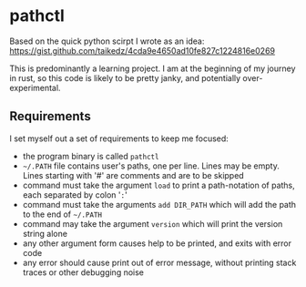 # pathctl

Based on the quick python scirpt I wrote as an idea: <https://gist.github.com/taikedz/4cda9e4650ad10fe827c1224816e0269>

This is predominantly a learning project. I am at the beginning of my journey in rust, so this code is likely to be pretty janky, and potentially over-experimental.

## Requirements

I set myself out a set of requirements to keep me focused:

* the program binary is called `pathctl`
* `~/.PATH` file contains user's paths, one per line. Lines may be empty. Lines starting with '#' are comments and are to be skipped
* command must take the argument `load` to print a path-notation of paths, each separated by colon '`:`'
* command must take the arguments `add DIR_PATH` which will add the path to the end of `~/.PATH`
* command may take the argument `version` which will print the version string alone
* any other argument form causes help to be printed, and exits with error code
* any error should cause print out of error message, without printing stack traces or other debugging noise


